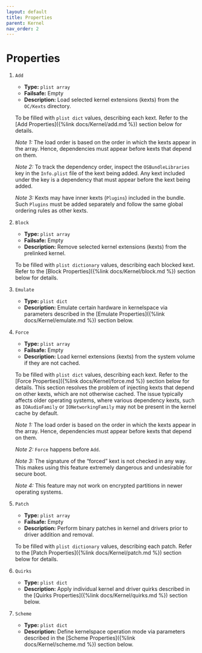 ```yaml
---
layout: default
title: Properties
parent: Kernel
nav_order: 2
---
```


# Properties

1. `Add`
    - **Type:** `plist array`
    - **Failsafe:** Empty
    - **Description:** Load selected kernel extensions (kexts) from the `OC/Kexts` directory.
    
    To be filled with `plist dict` values, describing each kext. Refer to the [Add Properties]({%link docs/Kernel/add.md %}) section below for details.
    
    _Note 1:_ The load order is based on the order in which the kexts appear in the array. Hence, dependencies must
    appear before kexts that depend on them.

    _Note 2:_ To track the dependency order, inspect the `OSBundleLibraries` key in the `Info.plist` file of the kext being added. Any kext included under the key is a dependency that must appear before the kext being added.
    
    _Note 3:_ Kexts may have inner kexts (`Plugins`) included in the bundle. Such `Plugins` must be added separately and follow the same global ordering rules as other kexts.

2. `Block`
    - **Type:** `plist array`
    - **Failsafe:** Empty
    - **Description:** Remove selected kernel extensions (kexts) from the prelinked kernel.
    
    To be filled with `plist dictionary` values, describing each blocked kext. Refer to the [Block Properties]({%link docs/Kernel/block.md %}) section below for details.

3. `Emulate`
    - **Type:** `plist dict`
    - **Description:** Emulate certain hardware in kernelspace via parameters described in the [Emulate Properties]({%link docs/Kernel/emulate.md %}) section below.

4. `Force`
    - **Type:** `plist array`
    - **Failsafe:** Empty
    - **Description:** Load kernel extensions (kexts) from the system volume if they are not cached.
    
    To be filled with `plist dict` values, describing each kext. Refer to the [Force Properties]({%link docs/Kernel/force.md %}) section below for details.
    This section resolves the problem of injecting kexts that depend on other kexts, which are not otherwise cached.
    The issue typically affects older operating systems, where various dependency kexts, such as `IOAudioFamily` or `IONetworkingFamily` may not be present in the kernel cache by default.

    _Note 1:_ The load order is based on the order in which the kexts appear in the array. Hence, dependencies must appear before kexts that depend on them.
    
    _Note 2:_ `Force` happens before `Add`.
    
    _Note 3:_ The signature of the “forced” kext is not checked in any way. This makes using this feature extremely dangerous and undesirable for secure boot.
    
    _Note 4:_ This feature may not work on encrypted partitions in newer operating systems.

5. `Patch`
    - **Type:** `plist array`
    - **Failsafe:** Empty
    - **Description:** Perform binary patches in kernel and drivers prior to driver addition and removal.
    
    To be filled with `plist dictionary` values, describing each patch. Refer to the [Patch Properties]({%link docs/Kernel/patch.md %}) section below for details.

6. `Quirks`
    - **Type:** `plist dict`
    - **Description:** Apply individual kernel and driver quirks described in the [Quirks Properties]({%link docs/Kernel/quirks.md %}) section below.

7. `Scheme`
    - **Type:** `plist dict`
    - **Description:** Define kernelspace operation mode via parameters described in the [Scheme Properties]({%link docs/Kernel/scheme.md %}) section below.